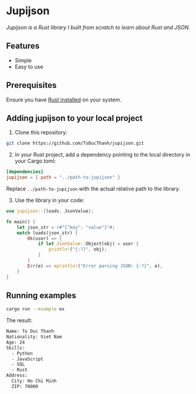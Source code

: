 # Jupijson

_Jupijson is a Rust library I built from scratch to learn about Rust and JSON._

## Features

- Simple
- Easy to use

## Prerequisites

Ensure you have [Rust installed](https://www.rust-lang.org/tools/install) on your system.

## Adding jupijson to your local project

1. Clone this repository:

```bash
git clone https://github.com/ToDucThanh/jupijson.git
```

2. In your Rust project, add a dependency pointing to the local directory in your Cargo.toml:

```toml
[dependencies]
jupijson = { path = "../path-to-jupijson" }
```

Replace `../path-to-jupijson` with the actual relative path to the library.

3. Use the library in your code:

```rs
use jupijson::{loads, JsonValue};

fn main() {
    let json_str = r#"{"key": "value"}"#;
    match loads(json_str) {
        Ok(user) => {
            if let JsonValue::Object(obj) = user {
                println!("{:?}", obj);
            }
        }
        Err(e) => eprintln!("Error parsing JSON: {:?}", e),
    }
}
```

## Running examples

```bash
cargo run --example ex
```

The result:

```bash
Name: To Duc Thanh
Nationality: Viet Nam
Age: 24
Skills:
  - Python
  - JavaScript
  - SQL
  - Rust
Address:
  City: Ho Chi Minh
  ZIP: 70000
```
